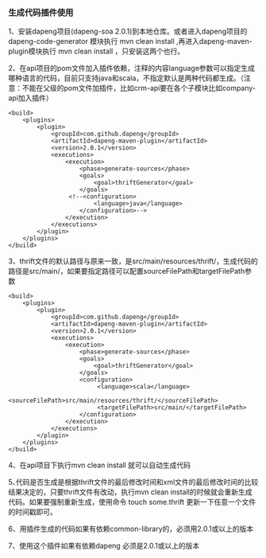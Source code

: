 ### 生成代码插件使用

1、安装dapeng项目(dapeng-soa  2.0.1)到本地仓库。或者进入dapeng项目的dapeng-code-generator 模块执行 mvn clean install ,再进入dapeng-maven-plugin模块执行 mvn clean install ，只安装这两个也行。

2、在api项目的pom文件加入插件依赖，注释的内容language参数可以指定生成哪种语言的代码，目前只支持java和scala，不指定默认是两种代码都生成。（注意：不能在父级的pom文件加插件，比如crm-api要在各个子模块比如company-api加入插件）

	<build>
	    <plugins>
	        <plugin>
	            <groupId>com.github.dapeng</groupId>
	            <artifactId>dapeng-maven-plugin</artifactId>
	            <version>2.0.1</version>
	            <executions>
	                <execution>
	                    <phase>generate-sources</phase>
	                    <goals>
	                        <goal>thriftGenerator</goal>
	                    </goals>
	                 <!--<configuration>
	                        <language>java</language>
	                    </configuration>-->
	                </execution>
	            </executions>
	        </plugin>
	    </plugins>
	</build>

3、thrift文件的默认路径与原来一致，是src/main/resources/thrift/，生成代码的路径是src/main/，如果要指定路径可以配置sourceFilePath和targetFilePath参数

	<build>
	    <plugins>
	        <plugin>
	            <groupId>com.github.dapeng</groupId>
	            <artifactId>dapeng-maven-plugin</artifactId>
	            <version>2.0.1</version>
	            <executions>
	                <execution>
	                    <phase>generate-sources</phase>
	                    <goals>
	                        <goal>thriftGenerator</goal>
	                    </goals>
	                    <configuration>
	                         <language>scala</language>
	                         <sourceFilePath>src/main/resources/thrift/</sourceFilePath>
	                         <targetFilePath>src/main/</targetFilePath>
	                    </configuration>
	                </execution>
	            </executions>
	        </plugin>
	    </plugins>
	</build>

4、在api项目下执行mvn clean install 就可以自动生成代码

5､代码是否生成是根据thrift文件的最后修改时间和xml文件的最后修改时间的比较结果决定的，只要thrift文件有改动，执行mvn clean 
install的时候就会重新生成代码。如果要强制重新生成，使用命令 touch some.thrift 更新一下任意一个文件的时间戳即可。

6、用插件生成的代码如果有依赖common-library的，必须用2.0.1或以上的版本

7、使用这个插件如果有依赖dapeng 必须是2.0.1或以上的版本